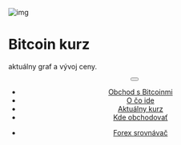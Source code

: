 <div class="jumbotron" markdown="1">

![img]({{img-url}}bitcoin.png)

# Bitcoin kurz

aktuálny graf a vývoj ceny.


</div>
<header class="navbar navbar-static-top navbar-inverse navbar-sticky" id="top" role="banner">
  <div class="container">
    <div class="navbar-header">
      <button class="navbar-toggle collapsed" type="button" data-toggle="collapse" data-target=".navbar-collapse">
        <span class="icon-bar"></span>
        <span class="icon-bar"></span>
        <span class="icon-bar"></span>
      </button>
    </div>
    <nav class="navbar-collapse collapse" role="navigation" style="height: 1px;" id="scrollpsy">
      <ul class="nav navbar-nav">
        <li class="active">
          <a href="#top">Obchod s Bitcoinmi</a>
        </li>
        <li>
          <a href="#section-1">O čo ide</a>
        </li>
        <li>
          <a href="#section-2">Aktuálny kurz</a>
        </li>
        <li>
          <a href="#section-3">Kde obchodovať</a>
        </li>
      </ul>
      <ul class="nav navbar-nav navbar-right">
        <li>
          <a href="{{url}}">Forex <i class="fa fa-bar-chart-o"></i> srovnávač</a>
        </li>
      </ul>
    </nav>
  </div>
</header>